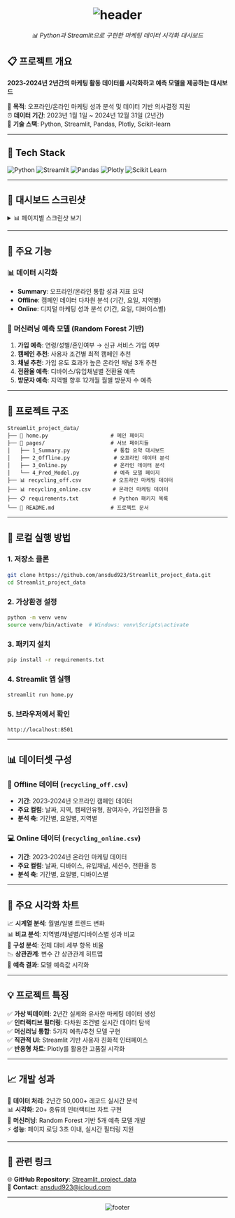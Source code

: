 <div align="center">
  <h1>
    <img src="https://capsule-render.vercel.app/api?type=rect&color=0:FF6B6B,100:4ECDC4&height=80&section=header&text=Marketing%20Data%20Dashboard&fontSize=28&fontColor=FFFFFF&fontAlignY=45" alt="header" />
  </h1>
  <p><em>📊 Python과 Streamlit으로 구현한 마케팅 데이터 시각화 대시보드</em></p>
</div>

## 📋 프로젝트 개요
**2023-2024년 2년간의 마케팅 활동 데이터를 시각화하고 예측 모델을 제공하는 대시보드**

🎯 **목적**: 오프라인/온라인 마케팅 성과 분석 및 데이터 기반 의사결정 지원  
⏰ **데이터 기간**: 2023년 1월 1일 ~ 2024년 12월 31일 (2년간)  
🔧 **기술 스택**: Python, Streamlit, Pandas, Plotly, Scikit-learn  

---

## 🧱 Tech Stack
![Python](https://img.shields.io/badge/Python-3776AB?style=flat-square&logo=python&logoColor=white)
![Streamlit](https://img.shields.io/badge/Streamlit-FF4B4B?style=flat-square&logo=streamlit&logoColor=white)
![Pandas](https://img.shields.io/badge/Pandas-150458?style=flat-square&logo=pandas&logoColor=white)
![Plotly](https://img.shields.io/badge/Plotly-3F4F75?style=flat-square&logo=plotly&logoColor=white)
![Scikit Learn](https://img.shields.io/badge/Scikit_Learn-F7931E?style=flat-square&logo=scikit-learn&logoColor=white)

---

## 📱 대시보드 스크린샷

<details>
<summary>📊 페이지별 스크린샷 보기</summary>
<br>

<details>
<summary>🏠 Summary Page</summary>
<br>
> 오프라인/온라인 통합 요약 대시보드
<br>
<p align="center">
  <img src="./images/summary_page.png" width="700" height="400" alt="Summary 페이지">
</p>
</details>

<details>
<summary>🏪 Offline Page</summary>
<br>
> 오프라인 캠페인 데이터 분석 (기간/요일/지역별 필터링)
<br>
<p align="center">
  <img src="./images/offline_page.png" width="700" height="400" alt="Offline 페이지">
</p>
</details>

<details>
<summary>💻 Online Page</summary>
<br>
> 온라인 마케팅 데이터 분석 (기간/요일/디바이스별 필터링)
<br>
<p align="center">
  <img src="./images/online_page.png" width="700" height="400" alt="Online 페이지">
</p>
</details>

<details>
<summary>🤖 Prediction Model Page</summary>
<br>
> 머신러닝 기반 예측 및 추천 모델
<br>
<p align="center">
  <img src="./images/pred_model_page.png" width="700" height="400" alt="예측 모델 페이지">
</p>
</details>

</details>

---

## 🎯 주요 기능

### 📊 **데이터 시각화**
- **Summary**: 오프라인/온라인 통합 성과 지표 요약
- **Offline**: 캠페인 데이터 다차원 분석 (기간, 요일, 지역별)
- **Online**: 디지털 마케팅 성과 분석 (기간, 요일, 디바이스별)

### 🤖 **머신러닝 예측 모델** (Random Forest 기반)
1. **가입 예측**: 연령/성별/혼인여부 → 신규 서비스 가입 여부
2. **캠페인 추천**: 사용자 조건별 최적 캠페인 추천
3. **채널 추천**: 가입 유도 효과가 높은 온라인 채널 3개 추천
4. **전환율 예측**: 디바이스/유입채널별 전환율 예측
5. **방문자 예측**: 지역별 향후 12개월 월별 방문자 수 예측

---

## 📂 프로젝트 구조
```
Streamlit_project_data/
├── 📄 home.py                    # 메인 페이지
├── 📁 pages/                     # 서브 페이지들
│   ├── 1_Summary.py              # 통합 요약 대시보드
│   ├── 2_Offline.py              # 오프라인 데이터 분석
│   ├── 3_Online.py               # 온라인 데이터 분석
│   └── 4_Pred_Model.py           # 예측 모델 페이지
├── 📊 recycling_off.csv          # 오프라인 마케팅 데이터
├── 📊 recycling_online.csv       # 온라인 마케팅 데이터
├── 📋 requirements.txt           # Python 패키지 목록
└── 📖 README.md                  # 프로젝트 문서
```

---

## 🚀 로컬 실행 방법

### 1. **저장소 클론**
```bash
git clone https://github.com/ansdud923/Streamlit_project_data.git
cd Streamlit_project_data
```

### 2. **가상환경 설정**
```bash
python -m venv venv
source venv/bin/activate  # Windows: venv\Scripts\activate
```

### 3. **패키지 설치**
```bash
pip install -r requirements.txt
```

### 4. **Streamlit 앱 실행**
```bash
streamlit run home.py
```

### 5. **브라우저에서 확인**
```
http://localhost:8501
```

---

## 📊 데이터셋 구성

### 🏪 **Offline 데이터** (`recycling_off.csv`)
- **기간**: 2023-2024년 오프라인 캠페인 데이터
- **주요 컬럼**: 날짜, 지역, 캠페인유형, 참여자수, 가입전환율 등
- **분석 축**: 기간별, 요일별, 지역별

### 💻 **Online 데이터** (`recycling_online.csv`)
- **기간**: 2023-2024년 온라인 마케팅 데이터  
- **주요 컬럼**: 날짜, 디바이스, 유입채널, 세션수, 전환율 등
- **분석 축**: 기간별, 요일별, 디바이스별

---

## 🎨 주요 시각화 차트
📈 **시계열 분석**: 월별/일별 트렌드 변화  
📊 **비교 분석**: 지역별/채널별/디바이스별 성과 비교  
🥧 **구성 분석**: 전체 대비 세부 항목 비율  
📉 **상관관계**: 변수 간 상관관계 히트맵  
🎯 **예측 결과**: 모델 예측값 시각화  

---

## 💡 프로젝트 특징
✅ **가상 빅데이터**: 2년간 실제와 유사한 마케팅 데이터 생성  
✅ **인터랙티브 필터링**: 다차원 조건별 실시간 데이터 탐색  
✅ **머신러닝 통합**: 5가지 예측/추천 모델 구현  
✅ **직관적 UI**: Streamlit 기반 사용자 친화적 인터페이스  
✅ **반응형 차트**: Plotly를 활용한 고품질 시각화  

---

## 📈 개발 성과
🎯 **데이터 처리**: 2년간 50,000+ 레코드 실시간 분석  
📊 **시각화**: 20+ 종류의 인터랙티브 차트 구현  
🤖 **머신러닝**: Random Forest 기반 5개 예측 모델 개발  
⚡ **성능**: 페이지 로딩 3초 이내, 실시간 필터링 지원  

---

## 🔗 관련 링크
🌐 **GitHub Repository**: [Streamlit_project_data](https://github.com/ansdud923/Streamlit_project_data)  
📧 **Contact**: ansdud923@icloud.com  

---

<div align="center">
  <img src="https://capsule-render.vercel.app/api?type=waving&color=0:FF6B6B,100:4ECDC4&height=100&section=footer&text=Thanks%20for%20watching!&fontSize=16&fontColor=FFFFFF&animation=fadeIn" alt="footer" />
</div>
